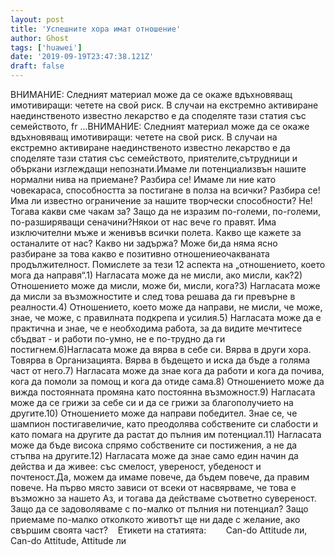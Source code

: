```yaml
---
layout: post
title: 'Успешните хора имат отношение'
author: Ghost
tags: ['huawei']
date: '2019-09-19T23:47:38.121Z'
draft: false
---
```


ВНИМАНИЕ: Следният материал може да се окаже вдъхновяващ имотивиращи: четете на свой риск. В случаи на екстремно активиране наединственото известно лекарство е да споделяте тази статия със семейството, fr ...ВНИМАНИЕ: Следният материал може да се окаже вдъхновяващ имотивиращи: четете на свой риск. В случаи на екстремно активиране наединственото известно лекарство е да споделяте тази статия със семейството, приятелите,сътрудници и объркани изглеждащи непознати.Имаме ли потенциализвън нашите нормални нива на приемане? Разбира се! Имаме ли ние като човекараса, способността за постигане в полза на всички? Разбира се!Има ли известно ограничение за нашите творчески способности? Не! Тогава какви сме чакам за? Защо да не изразим по-големи, по-големи, по-разширяващи сеначини?Някои от нас вече го правят. Има изключителни мъже и женивъв всички полета. Какво ще кажете за останалите от нас? Какво ни задържа? Може би,да няма ясно разбиране за това какво е позитивно отношениеочакваната продължителност. Помислете за тези 12 аспекта на „отношението, което мога да направя“.1) Нагласата може да не мисли, ако мисли, как?2) Отношението може да мисли, може би, мисли, кога?3) Нагласата може да мисли за възможностите и след това решава да ги превърне в реалности.4) Отношението, което може да направи, не мисли, че може, знае, че може, с правилната подкрепа и усилия.5) Нагласата може да е практична и знае, че е необходима работа, за да видите мечтитесе сбъдват - и работи по-умно, не е по-трудно да ги постигнем.6)Нагласата може да вярва в себе си. Вярва в други хора. Товярва в Организацията. Вярва в бъдещето и иска да бъде а голяма част от него.7) Нагласата може да знае кога да работи и кога да почива, кога да помоли за помощ и кога да отиде сама.8) Отношението може да вижда постоянната промяна като постоянна възможност.9) Нагласата може да се грижи за себе си и да се грижи за благополучието на другите.10) Отношението може да направи победител. Знае се, че шампион постигавеличие, като преодолява собствените си слабости и като помага на другите да растат до пълния им потенциал.11) Нагласата може да бъде висока спрямо собствените си постижения, а не да стъпва на другите.12) Нагласата може да знае само един начин да действа и да живее: със смелост, увереност, убеденост и почтеност.Да, можем да имаме повече, да бъдем повече, да правим повече. На първо място зависи от всеки от насвярваме, че това е възможно за нашето Аз, и тогава да действаме съответно сувереност. Защо да се задоволяваме с по-малко от пълния ни потенциал? Защо приемаме по-малко отколкото животът ще ни даде с желание, ако свършим своята част?    Етикети на статията:        Can-do Attitude ли, Can-do Attitude, Attitude ли
